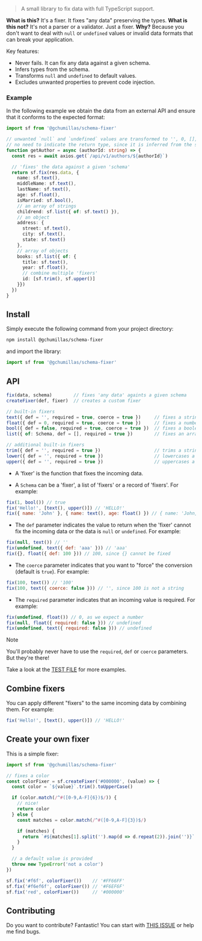 > A small library to fix data with full TypeScript support.

**What is this?** It's a fixer. It fixes "any data" preserving the types. **What is this not?** It's not a parser or a validator. Just a fixer. **Why?** Because you don't want to deal with `null` or `undefined` values ​​or invalid data formats that can break your application.

Key features:

- Never fails. It can fix any data against a given schema.
- Infers types from the schema.
- Transforms `null` and `undefined` ​​to default values.
- Excludes unwanted properties to prevent code injection.

### Example

In the following example we obtain the data from an external API and ensure that it conforms to the expected format:

```ts
import sf from '@gchumillas/schema-fixer'

// unwanted `null` and `undefined` values are transformed to '', 0, [], etc.
// no need to indicate the return type, since it is inferred from the schema
function getAuthor = async (authorId: string) => {
  const res = await axios.get(`/api/v1/authors/${authorId}`)

  // 'fixes' the data against a given 'schema'
  return sf.fix(res.data, {
    name: sf.text(),
    middleName: sf.text(),
    lastName: sf.text(),
    age: sf.float(),
    isMarried: sf.bool(),
    // an array of strings
    childrend: sf.list({ of: sf.text() }),
    // an object
    address: {
      street: sf.text(),
      city: sf.text(),
      state: sf.text()
    },
    // array of objects
    books: sf.list({ of: {
      title: sf.text(),
      year: sf.float(),
      // combine multiple 'fixers'
      id: [sf.trim(), sf.upper()]
    }})
  })
}
```

## Install

Simply execute the following command from your project directory:

```bash
npm install @gchumillas/schema-fixer
```

and import the library:

```js
import sf from '@gchumillas/schema-fixer'
```

## API

```js
fix(data, schema)        // fixes 'any data' againts a given schema
createFixer(def, fixer)  // creates a custom fixer

// built-in fixers
text({ def = '', required = true, coerce = true })     // fixes a string
float({ def = 0, required = true, coerce = true })     // fixes a number
bool({ def = false, required = true, coerce = true })  // fixes a boolean
list({ of: Schema, def = [], required = true })        // fixes an array

// additional built-in fixers
trim({ def = '', required = true })                    // trims a string
lower({ def = '', required = true })                   // lowercases a string
upper({ def = '', required = true })                   // uppercases a string
```

- A 'fixer' is the function that fixes the incoming data.

- A `Schema` can be a 'fixer', a list of 'fixers' or a record of 'fixers'. For example:

```js
fix(1, bool()) // true
fix('Hello!', [text(), upper()]) // 'HELLO!'
fix({ name: 'John' }, { name: text(), age: float() }) // { name: 'John, age: 0 }
```

- The `def` parameter indicates the value to return when the 'fixer' cannot fix the incoming data or the data is `null` or `undefined`. For example:

```js
fix(null, text()) // ''
fix(undefined, text({ def: 'aaa' })) // 'aaa'
fix({}, float({ def: 100 })) // 100, since {} cannot be fixed
```

- The `coerce` parameter indicates that you want to "force" the conversion (default is `true`). For example:

```js
fix(100, text()) // '100'
fix(100, text({ coerce: false })) // '', since 100 is not a string
```

- The `required` parameter indicates that an incoming value is required. For example:

```js
fix(undefined, float()) // 0, as we expect a number
fix(null, float({ required: false })) // undefined
fix(undefined, text({ required: false })) // undefined
```

> [!NOTE]
> You'll probably never have to use the `required`, `def` or `coerce` parameters. But they're there!
> 
> Take a look at the [TEST FILE](./src/index.test.ts) for more examples.

## Combine fixers

You can apply different "fixers" to the same incoming data by combining them. For example:

```js
fix('Hello!', [text(), upper()]) // 'HELLO!'
```

## Create your own fixer

This is a simple fixer:

```ts
import sf from '@gchumillas/schema-fixer'

// fixes a color
const colorFixer = sf.createFixer('#000000', (value) => {
  const color = `${value}`.trim().toUpperCase()

  if (color.match(/^#([0-9,A-F]{6})$/)) {
    // nice!
    return color
  } else {
    const matches = color.match(/^#([0-9,A-F]{3})$/)

    if (matches) {
      return `#${matches[1].split('').map(d => d.repeat(2)).join('')}`
    }
  }

  // a default value is provided
  throw new TypeError('not a color')
})

sf.fix('#f6f', colorFixer())    // '#FF66FF'
sf.fix('#f6ef6f', colorFixer()) // '#F6EF6F'
sf.fix('red', colorFixer())     // '#000000'
```

## Contributing

Do you want to contribute? Fantastic! You can start with [THIS ISSUE](https://github.com/gchumillas/schema-fixer/issues/10) or help me find bugs.
